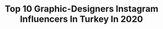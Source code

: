 ---
title: Top 10 Graphic-Designers Instagram Influencers In Turkey In 2020
description: >-
  Find top graphic-designers Instagram influencers in Turkey in 2020. Most popular hashtags: #photography #evdekal #turkey #design.
platform: Instagram
profiles:
  - username: "ahmettahabilgin"
    fullname: >-
      Ahmet Taha Bilgin
    location: "Turkey"
    followers: 21704
    engagement: 399
    commentsToLikes: 0.060380
    avatar: "https://scontent-lht6-1.cdninstagram.com/v/t51.2885-19/s320x320/73712504_2721826651214102_8272918254108803072_n.jpg?_nc_ht=scontent-lht6-1.cdninstagram.com&_nc_ohc=9ciecxjUJwQAX-E9cAw&oh=60e72310f275e3083cbffbe67b89cfa9&oe=5EBBC3F9"
    verified: false
    hashtags: "#galata, #autumn, #window, #winter"
  - username: "ysnyaman"
    fullname: >-
      Yasin Yaman
    location: "Turkey"
    followers: 33418
    engagement: 1473
    commentsToLikes: 0.062234
    avatar: "https://scontent-lhr8-1.cdninstagram.com/v/t51.2885-19/s320x320/40108076_530645364050959_4607507878536806400_n.jpg?_nc_ht=scontent-lhr8-1.cdninstagram.com&_nc_ohc=OLry0stGz9kAX8rifMt&oh=39745731b73cff1d8c7649ad414f5f03&oe=5EB93B3C"
    verified: false
    hashtags: "#ysnyaman, #robin, #createyourstory, #cat"
  - username: "esgimira"
    fullname: >-
      Ezgi Develi
    location: "Turkey"
    followers: 315236
    engagement: 124
    commentsToLikes: 0.094211
    avatar: "https://scontent-lhr8-1.cdninstagram.com/v/t51.2885-19/s320x320/84352735_817115745466983_2949483277729136640_n.jpg?_nc_ht=scontent-lhr8-1.cdninstagram.com&_nc_ohc=9AdMf4P1EboAX9EOfRi&oh=0ac1a2f0048060b7531814db9ef40d5b&oe=5EB8E2F9"
    verified: false
    hashtags: "#sondakika, #covid19, #fasist, #alevid"
  - username: "magn0liaa"
    fullname: >-
      Magnolia Nazemi
    location: "Turkey"
    followers: 12355
    engagement: 1035
    commentsToLikes: 0.024351
    avatar: "https://scontent-lhr8-1.cdninstagram.com/v/t51.2885-19/s320x320/81935040_1771604069630970_5775372673878065152_n.jpg?_nc_ht=scontent-lhr8-1.cdninstagram.com&_nc_ohc=tVmgiIL8xacAX9iUwNo&oh=d47aa47d1977407c229626ec5b14256c&oe=5EBB136F"
    verified: false
    hashtags: "#repost, #flight752, #saveplanet, #internationalwomensday"
  - username: "girlafikir"
    fullname: >-
      gırla fikir
    location: "Turkey"
    followers: 16254
    engagement: 402
    commentsToLikes: 0.047910
    avatar: "https://scontent-lhr8-1.cdninstagram.com/v/t51.2885-19/s320x320/75362596_537909340396750_1548183337653239808_n.jpg?_nc_ht=scontent-lhr8-1.cdninstagram.com&_nc_ohc=_vO5NU4OHLoAX_LW4_P&oh=f742576d4e46854fe49ee8fcc25afcee&oe=5EBAF442"
    verified: false
    hashtags: "#tv, #annewithane, #defnemucyasinda, #babasininelemegi"
  - username: "efas"
    fullname: >-
      İbrahim Eraslan Efas
    location: "Turkey"
    followers: 2284
    engagement: 1082
    commentsToLikes: 0.072109
    avatar: "https://scontent-ams4-1.cdninstagram.com/v/t51.2885-19/s320x320/85184023_1569805959825557_2345895546343915520_n.jpg?_nc_ht=scontent-ams4-1.cdninstagram.com&_nc_ohc=W8uMZd_Fh5wAX-1wgSP&oh=c1fea925e43982aa0ab5a52d664e065e&oe=5EBB8EB9"
    verified: false
    hashtags: "#shortfilm, #matte, #design, #panorama"
  - username: "deniz_ozgenc"
    fullname: >-
      DENİZ ÖZGENÇ
    location: "Turkey"
    followers: 27851
    engagement: 297
    commentsToLikes: 0.038209
    avatar: "https://scontent-amt2-1.cdninstagram.com/v/t51.2885-19/s320x320/66684281_1206787706186389_5089023542628974592_n.jpg?_nc_ht=scontent-amt2-1.cdninstagram.com&_nc_ohc=R2R0rOH1Tu4AX9xcH8i&oh=cf106be91ad6b5e57a668601a5cc41c5&oe=5EB8F2C6"
    verified: false
    hashtags: "#zara, #freehandnailart, #grannysquare, #crafts"
  - username: "emrecanfree"
    fullname: >-
      ᴇᴍʀᴇ ᴄᴀɴ ᴋᴇsɢɪɴ
    location: "Turkey"
    followers: 9944
    engagement: 656
    commentsToLikes: 0.004067
    avatar: "https://scontent-nrt1-1.cdninstagram.com/v/t51.2885-19/s320x320/90088972_519773185607442_3188834005474607104_n.jpg?_nc_ht=scontent-nrt1-1.cdninstagram.com&_nc_ohc=N5r6QICX23YAX99q-52&oh=aca573785d78a1fe6b21f67e8de0cc82&oe=5EA60646"
    verified: false
    hashtags: "#motorcycle, #motors, #nice, #bloggermom"
  - username: "73x5"
    fullname: >-
      73x5™
    location: "Turkey"
    followers: 23427
    engagement: 266
    commentsToLikes: 0.007502
    avatar: "https://scontent-ams4-1.cdninstagram.com/v/t51.2885-19/s320x320/53430137_2248717458699777_2504455903437127680_n.jpg?_nc_ht=scontent-ams4-1.cdninstagram.com&_nc_ohc=uLhob3HB1EQAX86hyyY&oh=f2860f14b53b55c60d9c89a2961e7f59&oe=5EB56C93"
    verified: false
    hashtags: "#corona, #mural, #stf459, #cinematic"
---